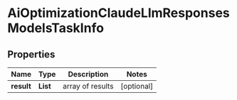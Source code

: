 # AiOptimizationClaudeLlmResponsesModelsTaskInfo


## Properties

| Name | Type | Description | Notes |
|------------ | ------------- | ------------- | -------------|
**result** | **List<AiOptimizationClaudeLlmResponsesModelsResultInfo>** | array of results |[optional]|